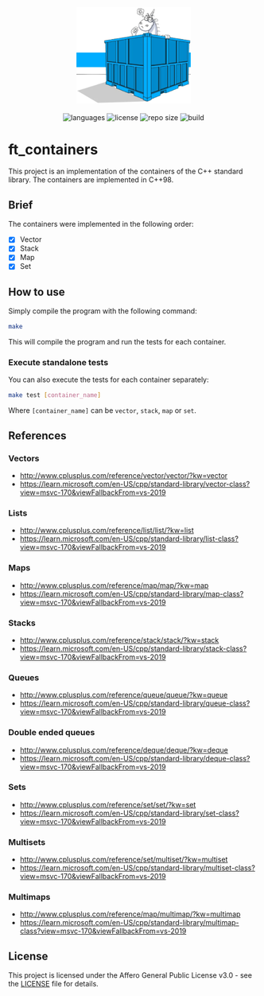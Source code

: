 <div align="center">
  <img src=".github/assets/container.png" width="230px" />
</div>
<br/>
<div align="center">
  <img src="https://img.shields.io/github/languages/count/vcwild/ft_containers?color=%23E96418&style=flat-square" alt="languages" />
  <img src="https://img.shields.io/github/license/vcwild/ft_containers?color=%23E96418&style=flat-square" alt="license" />
  <img src="https://img.shields.io/github/repo-size/vcwild/ft_containers?color=%23E96418&style=flat-square" alt="repo size" />
  <img src="https://img.shields.io/github/workflow/status/vcwild/ft_containers/complete-checking?style=flat-square&color=%23E96418" alt="build" />
</div>

# ft_containers

This project is an implementation of the containers of the C++ standard library. The containers are implemented in C++98.

## Brief

The containers were implemented in the following order:

- [x] Vector
- [x] Stack
- [x] Map
- [x] Set

## How to use

Simply compile the program with the following command:

```bash
make
```

This will compile the program and run the tests for each container.

### Execute standalone tests

You can also execute the tests for each container separately:

```bash
make test [container_name]
```

Where `[container_name]` can be `vector`, `stack`, `map` or `set`.

## References

### Vectors

- <http://www.cplusplus.com/reference/vector/vector/?kw=vector>
- <https://learn.microsoft.com/en-US/cpp/standard-library/vector-class?view=msvc-170&viewFallbackFrom=vs-2019>

### Lists

- <http://www.cplusplus.com/reference/list/list/?kw=list>
- <https://learn.microsoft.com/en-US/cpp/standard-library/list-class?view=msvc-170&viewFallbackFrom=vs-2019>

### Maps

- <http://www.cplusplus.com/reference/map/map/?kw=map>
- <https://learn.microsoft.com/en-US/cpp/standard-library/map-class?view=msvc-170&viewFallbackFrom=vs-2019>

### Stacks

- <http://www.cplusplus.com/reference/stack/stack/?kw=stack>
- <https://learn.microsoft.com/en-US/cpp/standard-library/stack-class?view=msvc-170&viewFallbackFrom=vs-2019>

### Queues

- <http://www.cplusplus.com/reference/queue/queue/?kw=queue>
- <https://learn.microsoft.com/en-US/cpp/standard-library/queue-class?view=msvc-170&viewFallbackFrom=vs-2019>

### Double ended queues

- <http://www.cplusplus.com/reference/deque/deque/?kw=deque>
- <https://learn.microsoft.com/en-US/cpp/standard-library/deque-class?view=msvc-170&viewFallbackFrom=vs-2019>

### Sets

- <http://www.cplusplus.com/reference/set/set/?kw=set>
- <https://learn.microsoft.com/en-US/cpp/standard-library/set-class?view=msvc-170&viewFallbackFrom=vs-2019>

### Multisets

- <http://www.cplusplus.com/reference/set/multiset/?kw=multiset>
- <https://learn.microsoft.com/en-US/cpp/standard-library/multiset-class?view=msvc-170&viewFallbackFrom=vs-2019>

### Multimaps

- <http://www.cplusplus.com/reference/map/multimap/?kw=multimap>
- <https://learn.microsoft.com/en-US/cpp/standard-library/multimap-class?view=msvc-170&viewFallbackFrom=vs-2019>

## License

This project is licensed under the Affero General Public License v3.0 - see the [LICENSE](LICENSE) file for details.
